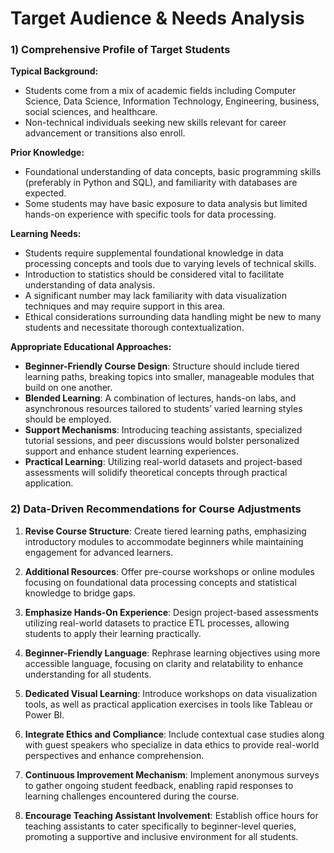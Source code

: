 Target Audience & Needs Analysis
================================

### 1) Comprehensive Profile of Target Students

**Typical Background:**
- Students come from a mix of academic fields including Computer Science, Data Science, Information Technology, Engineering, business, social sciences, and healthcare.
- Non-technical individuals seeking new skills relevant for career advancement or transitions also enroll.

**Prior Knowledge:**
- Foundational understanding of data concepts, basic programming skills (preferably in Python and SQL), and familiarity with databases are expected.
- Some students may have basic exposure to data analysis but limited hands-on experience with specific tools for data processing.

**Learning Needs:**
- Students require supplemental foundational knowledge in data processing concepts and tools due to varying levels of technical skills.
- Introduction to statistics should be considered vital to facilitate understanding of data analysis.
- A significant number may lack familiarity with data visualization techniques and may require support in this area.
- Ethical considerations surrounding data handling might be new to many students and necessitate thorough contextualization.

**Appropriate Educational Approaches:**
- **Beginner-Friendly Course Design**: Structure should include tiered learning paths, breaking topics into smaller, manageable modules that build on one another.
- **Blended Learning**: A combination of lectures, hands-on labs, and asynchronous resources tailored to students’ varied learning styles should be employed.
- **Support Mechanisms**: Introducing teaching assistants, specialized tutorial sessions, and peer discussions would bolster personalized support and enhance student learning experiences.
- **Practical Learning**: Utilizing real-world datasets and project-based assessments will solidify theoretical concepts through practical application.

### 2) Data-Driven Recommendations for Course Adjustments

1. **Revise Course Structure**: Create tiered learning paths, emphasizing introductory modules to accommodate beginners while maintaining engagement for advanced learners.
  
2. **Additional Resources**: Offer pre-course workshops or online modules focusing on foundational data processing concepts and statistical knowledge to bridge gaps.
  
3. **Emphasize Hands-On Experience**: Design project-based assessments utilizing real-world datasets to practice ETL processes, allowing students to apply their learning practically.
  
4. **Beginner-Friendly Language**: Rephrase learning objectives using more accessible language, focusing on clarity and relatability to enhance understanding for all students.

5. **Dedicated Visual Learning**: Introduce workshops on data visualization tools, as well as practical application exercises in tools like Tableau or Power BI.

6. **Integrate Ethics and Compliance**: Include contextual case studies along with guest speakers who specialize in data ethics to provide real-world perspectives and enhance comprehension.

7. **Continuous Improvement Mechanism**: Implement anonymous surveys to gather ongoing student feedback, enabling rapid responses to learning challenges encountered during the course.

8. **Encourage Teaching Assistant Involvement**: Establish office hours for teaching assistants to cater specifically to beginner-level queries, promoting a supportive and inclusive environment for all students.